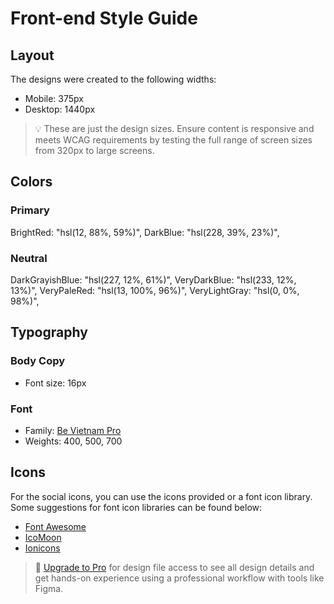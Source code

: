 # Front-end Style Guide

## Layout

The designs were created to the following widths:

- Mobile: 375px
- Desktop: 1440px

> 💡 These are just the design sizes. Ensure content is responsive and meets WCAG requirements by testing the full range of screen sizes from 320px to large screens.

## Colors

### Primary

BrightRed: "hsl(12, 88%, 59%)",
DarkBlue: "hsl(228, 39%, 23%)",

### Neutral

DarkGrayishBlue: "hsl(227, 12%, 61%)",
VeryDarkBlue: "hsl(233, 12%, 13%)",
VeryPaleRed: "hsl(13, 100%, 96%)",
VeryLightGray: "hsl(0, 0%, 98%)",

## Typography

### Body Copy

- Font size: 16px

### Font

- Family: [Be Vietnam Pro](https://fonts.google.com/specimen/Be+Vietnam+Pro)
- Weights: 400, 500, 700

## Icons

For the social icons, you can use the icons provided or a font icon library. Some suggestions for font icon libraries can be found below:

- [Font Awesome](https://fontawesome.com)
- [IcoMoon](https://icomoon.io)
- [Ionicons](https://ionicons.com)

> 💎 [Upgrade to Pro](https://www.frontendmentor.io/pro?ref=style-guide) for design file access to see all design details and get hands-on experience using a professional workflow with tools like Figma.

